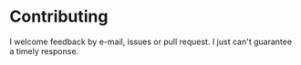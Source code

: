 # Contributing

 I welcome feedback by e-mail, issues or pull request. I just can't guarantee a timely response.
